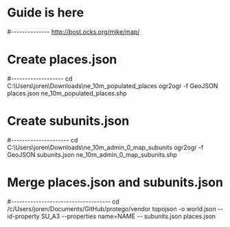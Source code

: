# Guide is here
#--------------
http://bost.ocks.org/mike/map/

# Create places.json
#-------------------
cd C:\Users\joren\Downloads\ne_10m_populated_places
ogr2ogr -f GeoJSON places.json ne_10m_populated_places.shp

# Create subunits.json
#---------------------
cd C:\Users\joren\Downloads\ne_10m_admin_0_map_subunits
ogr2ogr -f GeoJSON subunits.json ne_10m_admin_0_map_subunits.shp

# Merge places.json and subunits.json
#------------------------------------
cd /c/Users/joren/Documents/GitHub/protego/vendor
topojson -o world.json --id-property SU_A3 --properties name=NAME -- subunits.json places.json